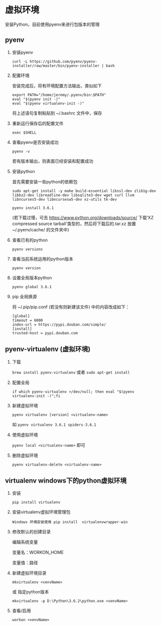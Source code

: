 # 虚拟环境

安装Python，目前使用pyenv来进行包版本的管理

## pyenv

1. 安装pyenv

    `curl -L https://github.com/pyenv/pyenv-installer/raw/master/bin/pyenv-installer | bash`
    
2. 配置环境

    安装完成后，将有环境配置方法输出，类似如下
    ```
    export PATH="/home/jeremy/.pyenv/bin:$PATH"
    eval "$(pyenv init -)"
    eval "$(pyenv virtualenv-init -)"
    ```
    将上述语句复制粘贴到 ~/.bashrc 文件中，保存
    
  3. 重新运行保存后的配置文件
  
      `exec $SHELL`
      
  4. 查看pyenv是否安装成功
  
      `pyenv -v `
      
      若有版本输出，则表面已经安装和配置成功
      
  5. 安装python
  
      首先需要安装一些python的依赖包
      
      `sudo apt-get install -y make build-essential libssl-dev zlib1g-dev libbz2-dev libreadline-dev libsqlite3-dev wget curl llvm libncurses5-dev libncursesw5-dev xz-utils tk-dev`
      
      `pyenv install 3.6.1` 
      
      (若下载过慢，可去 https://www.python.org/downloads/source/ 下载‘XZ compressed source tarball’类型的，然后将下载后的.tar.xz 放置 ~/.pyenv/cache/ 的文件夹中)
      
  6. 查看已有的python
      
      `pyenv versions`
      
 7. 查看当前系统运用的python版本
 
     `pyenv version`
     
 8. 设置全局版本python
 
     `pyenv global 3.6.1`
     
9. pip 全局换源

    将 ~/.pip/pip.conf (若没有则新建该文件) 中的内容改成如下：
    
    ```
    [global]
    timeout = 6000
    index-url = https://pypi.douban.com/simple/
    [install]
    trusted-host = pypi.douban.com
    ```
## pyenv-virtualenv (虚拟环境)
  1. 下载
  
     `brew install pyenv-virtualenv` 或者 `sudo apt-get install`
    
  2. 配置全局
  
     `if which pyenv-virtualenv >/dev/null; then eval "$(pyenv virtualenv-init -)";fi`
    
  3. 新建虚拟环境
  
     `pyenv virtualenv [version] <virtualenv-name>`
    
     如 `pyenv virtualenv 3.6.1 spiders-3.6.1`
    
  4. 使用虚拟环境
  
     `pyenv local <virtualenv-name>` 即可
    
  5. 删除虚拟环境
  
     `pyenv virtualenv-delete <virtualenv-name>`

## virtualenv windows下的python虚拟环境
1. 安装

    `pip install virtualenv`

2. 安装virtualenv虚拟环境管理包

    `Windows 环境安装使用 pip install  virtualenvwrapper-win`

3. 修改默认的创建目录
    
    编辑系统变量
    
    变量名：WORKON_HOME
    
    变量值：路径
    
4. 新建虚拟环境目录

    `mkvirtualenv <venvName>`
    
    或 指定python版本
    
    `mkvirtualenv -p D:\Python\3.6.2\python.exe <venvName>`
    
5. 查看/启用

    `workon <venvName>`
